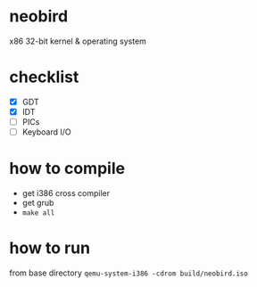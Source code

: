 # neobird
x86 32-bit kernel & operating system

# checklist
- [x] GDT
- [x] IDT 
- [ ] PICs
- [ ] Keyboard I/O

# how to compile
- get i386 cross compiler
- get grub
- `make all`

# how to run
from base directory
`qemu-system-i386 -cdrom build/neobird.iso`
  
  
